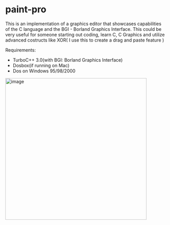 # paint-pro
This is an implementation of a graphics editor that showcases capabilities of the C language and the BGI - Borland Graphics Interface. 
This could be very useful for someone starting out coding, learn C, C Graphics and utilize advanced costructs like XOR( I use this to create a drag and paste feature )

Requirements:
 * TurboC++ 3.0(with BGI: Borland Graphics Interface)
 * Dosbox(if running on Mac)
 * Dos on Windows 95/98/2000

<img width="441" alt="image" src="https://github.com/user-attachments/assets/2d008918-2655-4224-a9b9-d643ed9ad7a6">
